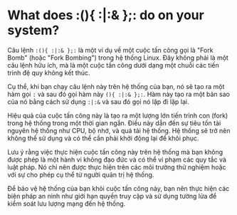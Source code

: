 # What does :(){ :|:& };: do on your system?

Câu lệnh `:(){ :|:& };:` là một ví dụ về một cuộc tấn công gọi là "Fork Bomb" (hoặc "Fork Bombing") trong hệ thống Linux. Đây không phải là một câu lệnh hữu ích, mà là một cuộc tấn công dưới dạng một chuỗi các tiến trình đệ quy không kết thúc.

Cụ thể, khi bạn chạy câu lệnh này trên hệ thống của bạn, nó sẽ tạo ra một hàm gọi `:` và sau đó gọi hàm này `(){ :|:& };:`. Hàm này tạo ra một bản sao của nó bằng cách sử dụng `:|:&` và sau đó gọi nó lặp đi lặp lại.

Hiệu quả của cuộc tấn công này là tạo ra một lượng lớn tiến trình con (fork) trong hệ thống trong một thời gian ngắn. Điều này dẫn đến sự tiêu tốn tài nguyên hệ thống như CPU, bộ nhớ, và quá tải hệ thống. Hệ thống sẽ trở nên không thể sử dụng và có thể cần phải khởi động lại để khôi phục.

Lưu ý rằng việc thực hiện cuộc tấn công này trên hệ thống mà bạn không được phép là một hành vi không đạo đức và có thể vi phạm các quy tắc và luật pháp. Nó chỉ nên được thực hiện trên các môi trường thử nghiệm hoặc với sự cho phép cụ thể từ người quản trị hệ thống.

Để bảo vệ hệ thống của bạn khỏi cuộc tấn công này, bạn nên thực hiện các biện pháp an ninh như giới hạn quyền truy cập và sử dụng tường lửa để kiểm soát lưu lượng mạng đến hệ thống.
